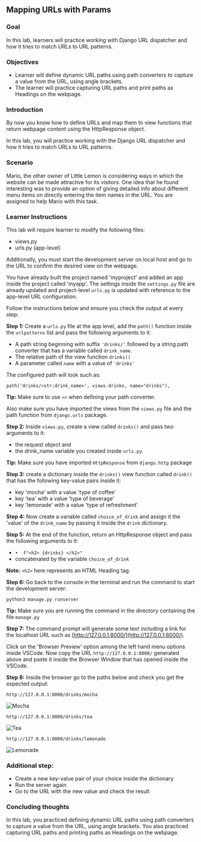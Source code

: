 ## Mapping URLs with Params


### Goal

In this lab, learners will practice working with Django URL dispatcher and how it tries to match URLs to URL patterns.

### Objectives

- Learner will define dynamic URL paths using path converters to capture a value from the URL, using angle brackets.
- The learner will practice capturing URL paths and print paths as Headings on the webpage.


### Introduction

By now you know how to define URLs and map them to view functions that return webpage content using the HttpResponse object.

In this lab, you will practice working with the Django URL dispatcher and how it tries to match URLs to URL patterns.

### Scenario

Mario, the other owner of Little Lemon is considering ways in which the website can be made attractive for its visitors. One idea that he found interesting was to provide an option of giving detailed info about different menu items on directly entering the item names in the URL. You are assigned to help Mario with this task.

### Learner Instructions

This lab will require learner to modify the following files:

- views.py
- urls.py (app-level)

Additionally, you must start the development server on local host and go to the URL to confirm the desired view on the webpage.

You have already built the project named 'myproject' and added an app inside the project called 'myapp'. The settings inside the ```settings.py``` file are already updated and project-level ```urls.py``` is updated with reference to the app-level URL configuration.

Follow the instructions below and ensure you check the output at every step:

**Step 1:**
Create a ```urls.py``` file at the app level, add the ```path()``` function inside the ```urlpatterns``` list and pass the following arguments to it:

- A path string beginning with suffix ```'drinks/'``` followed by a string path converter that has a variable called ```drink_name```.
- The relative path of the view function ```drinks()```
- A parameter called ```name``` with a value of ```'drinks'```


The configured path will look such as:

```path('drinks/<str:drink_name>', views.drinks, name="drinks"),```

**Tip:** Make sure to use ```<>``` when defining your path converter. 

Also make sure you have imported the views from the ```views.py``` file and the path function from ```django.urls``` package.

**Step 2:**
Inside ```views.py```, create a view called ```drinks()``` and pass two arguments to it: 
- the request object and 
- the drink_name variable you created inside ```urls.py```.

**Tip:** Make sure you have imported ```HttpResponse``` from ```django.http``` package

**Step 3:** create a dictionary inside the ```drinks()``` view function called ```drink()``` that has the following key-value pairs inside it:

- key 'mocha' with a value 'type of coffee'
- key 'tea' with a value 'type of beverage'
- key 'lemonade' with a value 'type of refreshment'

**Step 4:**
Now create a variable called ```choice_of_drink``` and assign it the 'value' of the ```drink_name``` by passing it inside the ```drink``` dictionary.

**Step 5:**
At the end of the function, return an HttpResponse object and pass the following arguments to it:

- ```•	f"<h2> {drinks} </h2>" ```
- concatenated by the variable ```choice_of_drink```

**Note:** ```<h2>``` here represents an HTML Heading tag.

**Step 6:**
 Go back to the console in the terminal and run the command to start the development server:

```python3 manage.py runserver```


**Tip:** Make sure you are running the command in the directory containing the file ```manage.py```

**Step 7:**
The command prompt will generate some text including a link for the localhost URL such as [http://127.0.0.1:8000/](http://127.0.0.1:8000/).

Click on the 'Browser Preview' option among the left hand menu options inside VSCode. Now copy the URL ```http://127.0.0.1:8000/``` generated above and paste it inside the Browser Window that has opened inside the VSCode.

**Step 8:**
Inside the browser go to the paths below and check you get the expected output:

```http://127.0.0.1:8000/drinks/mocha```

![Mocha](assets/02_mocha.png)

```http://127.0.0.1:8000/drinks/tea```

![Tea](assets/02_tea.png)

```http://127.0.0.1:8000/drinks/lemonade```

![Lemonade](assets/02_lemonade.png)

### Additional step:

- Create a new key-value pair of your choice inside the dictionary
- Run the server again
- Go to the URL with the new value and check the result



### Concluding thoughts

In this lab, you practiced defining dynamic URL paths using path converters to capture a value from the URL, using angle brackets. You also practiced capturing URL paths and printing paths as Headings on the webpage.